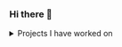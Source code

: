 ### Hi there 👋

<details>
<summary>Projects I have worked on</summary>

| Rank | Languages |
|-----:|-----------|
|     1|Android self-improvement app: https://github.com/adisan23/XpGainer                                                         |
|     2|Bus ticket booking app with java Swing: https://github.com/sebi247/Northernbus                                             |
|     3|Diffie-Hellman key exchange between 4 parties:https://github.com/sebi247/Readme_Files/blob/main/Readme%20Diffie-Hellman.docx|
|     4|Implementing cypher methods such as: Caesar, MonoAlphaSubstitiution, Vigenère and methods to brute force each one of them. https://github.com/sebi247/Readme_Files/blob/main/Readme%20Cypher-implementations.docx|
|     5|A vending machine for books using OOP in java: https://github.com/sebi247/Readme_Files/blob/main/Readme%20Vending%20machine%20books.docx|
|     6|Implementing algorithms to rearrange linked lists in java such as: Append if miss, Move to front and Frequency count.      |
|     7|Implementing client-server communication using sockets: https://github.com/sebi247/Readme_Files/blob/main/Readme%20Client-Server%20communications%20using%20sockets.docx                                                                    |
|     8|Implementing Variations of the K-means algorithm such as K-means, K-means++ and bisecting k-means: https://github.com/sebi247/Readme_Files/blob/main/Readme%20K-Means.docx                        |

</details>
